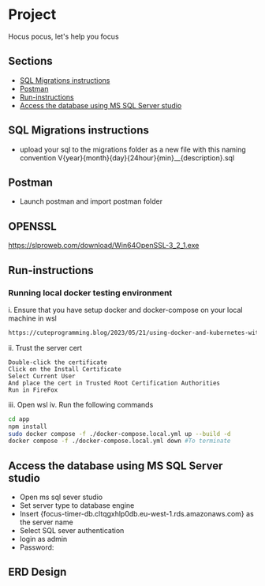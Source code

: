 # Project
Hocus pocus, let's help you focus

## Sections
- [SQL Migrations instructions](#SQL-Migrations-instructions)
- [Postman](#Postman)
- [Run-instructions](#Run-instrutions)
- [Access the database using MS SQL Server studio](#database-access)

## SQL Migrations instructions
- upload your sql to the migrations folder as a new file with this naming convention V{year}{month}{day}{24hour}{min}__{description}.sql

## Postman
- Launch postman and import postman folder 

## OPENSSL
https://slproweb.com/download/Win64OpenSSL-3_2_1.exe

## Run-instructions

### Running local docker testing environment
i. Ensure that you have setup docker and docker-compose on your local machine in wsl 
```sh
https://cuteprogramming.blog/2023/05/21/using-docker-and-kubernetes-without-docker-desktop-on-windows-11/
```
ii. Trust the server cert
```
Double-click the certificate
Click on the Install Certificate
Select Current User
And place the cert in Trusted Root Certification Authorities
Run in FireFox
```
iii. Open wsl
iv. Run the following commands
```sh
cd app
npm install
sudo docker compose -f ./docker-compose.local.yml up --build -d
docker compose -f ./docker-compose.local.yml down #To terminate
```

## Access the database using MS SQL Server studio
- Open ms sql sever studio
- Set server type to database engine
- Insert {focus-timer-db.cltqgxhlp0db.eu-west-1.rds.amazonaws.com} as the server name
- Select SQL sever authentication
- login as admin
- Password: 

## ERD Design
